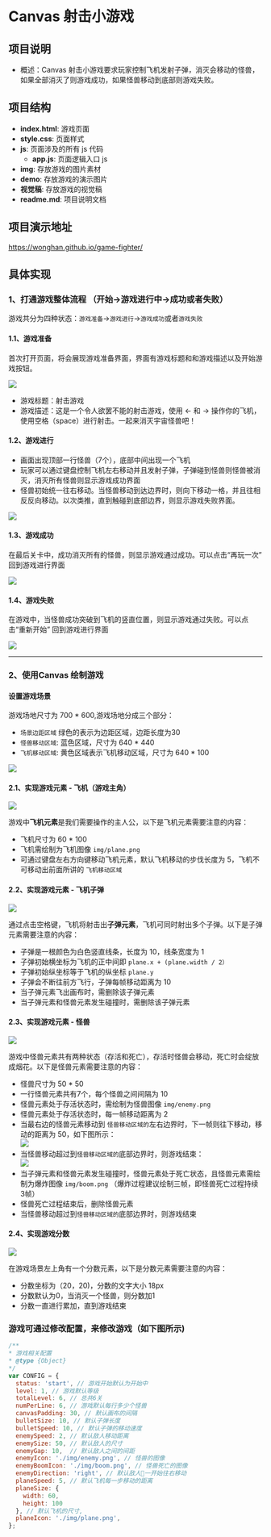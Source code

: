 # Canvas 射击小游戏

## 项目说明
- 概述：Canvas 射击小游戏要求玩家控制飞机发射子弹，消灭会移动的怪兽，如果全部消灭了则游戏成功，如果怪兽移动到底部则游戏失败。

## 项目结构
- **index.html**: 游戏页面
- **style.css**: 页面样式
- **js**: 页面涉及的所有 js 代码
  - **app.js**: 页面逻辑入口 js
- **img**: 存放游戏的图片素材
- **demo**: 存放游戏的演示图片
- **视觉稿**: 存放游戏的视觉稿
- **readme.md**: 项目说明文档


## 项目演示地址
https://wonghan.github.io/game-fighter/


## 具体实现

### 1、打通游戏整体流程 （开始->游戏进行中->成功或者失败）
游戏共分为四种状态：`游戏准备`->`游戏进行`->`游戏成功`或者`游戏失败`
#### 1.1、游戏准备
首次打开页面，将会展现游戏准备界面，界面有游戏标题和和游戏描述以及开始游戏按钮。

![](./demo/game-start.png)

- 游戏标题：射击游戏
- 游戏描述：这是一个令人欲罢不能的射击游戏，使用 ← 和 → 操作你的飞机，使用空格（space）进行射击。一起来消灭宇宙怪兽吧！


#### 1.2、游戏进行

- 画面出现顶部一行怪兽（7个），底部中间出现一个飞机
- 玩家可以通过键盘控制飞机左右移动并且发射子弹，子弹碰到怪兽则怪兽被消灭，消灭所有怪兽则显示游戏成功界面
- 怪兽初始统一往右移动。当怪兽移动到达边界时，则向下移动一格，并且往相反反向移动。以次类推，直到触碰到底部边界，则显示游戏失败界面。

![](./demo/game-in.png)

#### 1.3、游戏成功
在最后关卡中，成功消灭所有的怪兽，则显示游戏通过成功。可以点击“再玩一次” 回到游戏进行界面

![](./demo/game-success.png)

#### 1.4、游戏失败
在游戏中，当怪兽成功突破到飞机的竖直位置，则显示游戏通过失败。可以点击“重新开始” 回到游戏进行界面

![](./demo/game-failed.png)

---

### 2、使用Canvas 绘制游戏

#### 设置游戏场景
游戏场地尺寸为 700 * 600,游戏场地分成三个部分：
- `场景边距区域` 绿色的表示为边距区域，边距长度为30
- `怪兽移动区域`: 蓝色区域，尺寸为 640 * 440
- `飞机移动区域`: 黄色区域表示飞机移动区域，尺寸为 640 * 100

![](./demo/game-platform.jpg)

#### 2.1、实现游戏元素 - 飞机（游戏主角）

![](./demo/game-plane.png)

游戏中**飞机元素**是我们需要操作的主人公，以下是飞机元素需要注意的内容：

- 飞机尺寸为 60 * 100
- 飞机需绘制为飞机图像 `img/plane.png`
- 可通过键盘左右方向键移动飞机元素，默认飞机移动的步伐长度为 5，飞机不可移动出前面所讲的 `飞机移动区域`


#### 2.2、实现游戏元素 - 飞机子弹
![](./demo/game-bullet.png)

通过点击空格键，飞机将射击出**子弹元素**，飞机可同时射出多个子弹。以下是子弹元素需要注意的内容：

- 子弹是一根颜色为白色竖直线条，长度为 10，线条宽度为 1
- 子弹初始横坐标为飞机的正中间即 `plane.x + (plane.width / 2）`
- 子弹初始纵坐标等于飞机的纵坐标 `plane.y`
- 子弹会不断往前方飞行，子弹每帧移动距离为 10
- 当子弹元素飞出画布时，需删除该子弹元素
- 当子弹元素和怪兽元素发生碰撞时，需删除该子弹元素

#### 2.3、实现游戏元素 - 怪兽
![](http://coding.imweb.io/img/p5/game-monster.png)

游戏中怪兽元素共有两种状态（存活和死亡），存活时怪兽会移动，死亡时会绽放成烟花。以下是怪兽元素需要注意的内容：

- 怪兽尺寸为 50 * 50
- 一行怪兽元素共有7个，每个怪兽之间间隔为 10
- 怪兽元素处于存活状态时，需绘制为怪兽图像 `img/enemy.png`
- 怪兽元素处于存活状态时，每一帧移动距离为 2
- 当最右边的怪兽元素移动到 `怪兽移动区域的`左右边界时，下一帧则往下移动，移动的距离为 50，如下图所示：</br>
    ![](./demo/game-monster-move.gif)
- 当怪兽移动超过到`怪兽移动区域的`底部边界时，则游戏结束：</br>
    ![](./demo/game-monster-end.gif)
- 当子弹元素和怪兽元素发生碰撞时，怪兽元素处于死亡状态，且怪兽元素需绘制为爆炸图像 `img/boom.png` （爆炸过程建议绘制三帧，即怪兽死亡过程持续3帧）
- 怪兽死亡过程结束后，删除怪兽元素
- 当怪兽移动超过到`怪兽移动区域的`底部边界时，则游戏结束
    


#### 2.4、实现游戏分数
![](./demo/game-score.png)

在游戏场景左上角有一个分数元素，以下是分数元素需要注意的内容：

- 分数坐标为（20，20)，分数的文字大小 18px
- 分数默认为0，当消灭一个怪兽，则分数加1
- 分数一直进行累加，直到游戏结束



### 游戏可通过修改配置，来修改游戏（如下图所示)

  ```js
  /**
  * 游戏相关配置
  * @type {Object}
  */
  var CONFIG = {
    status: 'start', // 游戏开始默认为开始中
    level: 1, // 游戏默认等级
    totalLevel: 6, // 总共6关
    numPerLine: 6, // 游戏默认每行多少个怪兽
    canvasPadding: 30, // 默认画布的间隔
    bulletSize: 10, // 默认子弹长度
    bulletSpeed: 10, // 默认子弹的移动速度
    enemySpeed: 2, // 默认敌人移动距离
    enemySize: 50, // 默认敌人的尺寸
    enemyGap: 10,  // 默认敌人之间的间距
    enemyIcon: './img/enemy.png', // 怪兽的图像
    enemyBoomIcon: './img/boom.png', // 怪兽死亡的图像
    enemyDirection: 'right', // 默认敌人一开始往右移动
    planeSpeed: 5, // 默认飞机每一步移动的距离
    planeSize: {
      width: 60,
      height: 100
    }, // 默认飞机的尺寸,
    planeIcon: './img/plane.png',
  };
  ```
